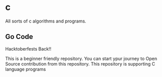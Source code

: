 # c
All sorts of c algorithms and programs.


## Go Code
Hacktoberfests Back!!

This is a beginner friendly repository. You can start ypur journey to Open Source contribution from this repository. 
This repository is supporting C language programs 
